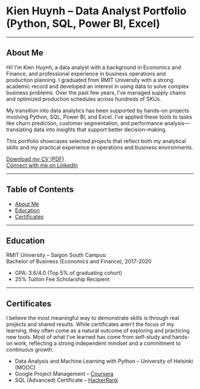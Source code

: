 # Kien Huynh – Data Analyst Portfolio (Python, SQL, Power BI, Excel)
___

## About Me

Hi! I'm Kien Huynh, a data analyst with a background in Economics and Finance, and professional experience in business operations and production planning. I graduated from RMIT University with a strong academic record and developed an interest in using data to solve complex business problems. Over the past few years, I’ve managed supply chains and optimized production schedules across hundreds of SKUs.

My transition into data analytics has been supported by hands-on projects involving Python, SQL, Power BI, and Excel. I’ve applied these tools to tasks like churn prediction, customer segmentation, and performance analysis—translating data into insights that support better decision-making.

This portfolio showcases selected projects that reflect both my analytical skills and my practical experience in operations and business environments.

[Download my CV (PDF)](https://github.com/KienHuynh104/Data-Analysis-Portfolio/blob/main/Kien_Huynh_Data_Analyst_CV.pdf)  
[Connect with me on LinkedIn](https://www.linkedin.com/in/kien-huynh-)
___

## Table of Contents
- [About Me](https://github.com/KienHuynh104/Data-Analysis-Portfolio/blob/main/README.md#about-me)
- [Education](https://github.com/KienHuynh104/Data-Analysis-Portfolio/edit/main/README.md#education)
- [Certificates](https://github.com/KienHuynh104/Data-Analysis-Portfolio/edit/main/README.md#certificates)
___
## Education
RMIT University – Saigon South Campus:  
Bachelor of Business (Economics and Finance), 2017-2020
- GPA: 3.6/4.0 (Top 5% of graduating cohort)  
- 25% Tuition Fee Scholarship Recipient

___
## Certificates
I believe the most meaningful way to demonstrate skills is through real projects and shared results. While certificates aren’t the focus of my learning, they often come as a natural outcome of exploring and practicing new tools. Most of what I’ve learned has come from self-study and hands-on work, reflecting a strong independent mindset and a commitment to continuous growth.  
- Data Analysis and Machine Learning with Python – University of Helsinki (MOOC)
- Google Project Management – [Coursera](https://coursera.org/verify/professional-cert/K94LVZACQXKK)
- SQL (Advanced) Certificate – [HackerRank](https://www.hackerrank.com/certificates/688bca04fa41)
